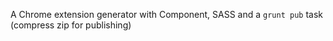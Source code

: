 A Chrome extension generator with Component, SASS and a `grunt pub` task (compress zip for publishing)